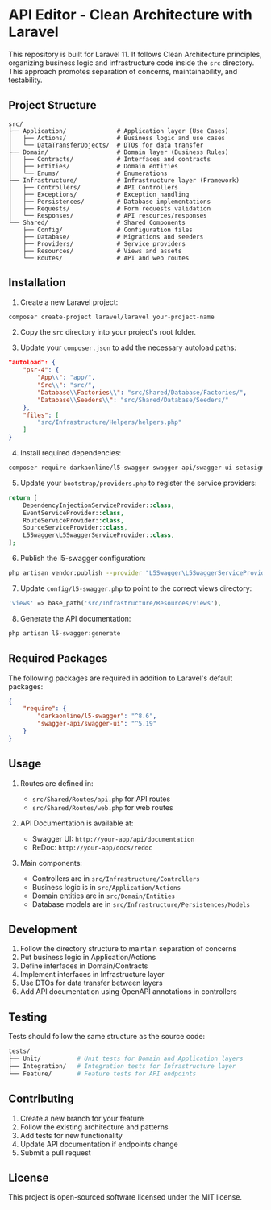 # API Editor - Clean Architecture with Laravel

This repository is built for Laravel 11. It follows Clean Architecture principles, 
organizing business logic and infrastructure code inside the `src` directory. 
This approach promotes separation of concerns, maintainability, and testability.

## Project Structure

```
src/
├── Application/              # Application layer (Use Cases)
│   ├── Actions/              # Business logic and use cases
│   └── DataTransferObjects/  # DTOs for data transfer
├── Domain/                   # Domain layer (Business Rules)
│   ├── Contracts/            # Interfaces and contracts
│   ├── Entities/             # Domain entities
│   └── Enums/                # Enumerations
├── Infrastructure/           # Infrastructure layer (Framework)
│   ├── Controllers/          # API Controllers
│   ├── Exceptions/           # Exception handling
│   ├── Persistences/         # Database implementations
│   ├── Requests/             # Form requests validation
│   └── Responses/            # API resources/responses
└── Shared/                   # Shared Components
    ├── Config/               # Configuration files
    ├── Database/             # Migrations and seeders
    ├── Providers/            # Service providers
    ├── Resources/            # Views and assets
    └── Routes/               # API and web routes
```

## Installation

1. Create a new Laravel project:
```bash
composer create-project laravel/laravel your-project-name
```

2. Copy the `src` directory into your project's root folder.

3. Update your `composer.json` to add the necessary autoload paths:
```json
"autoload": {
    "psr-4": {
        "App\\": "app/",
        "Src\\": "src/",
        "Database\\Factories\\": "src/Shared/Database/Factories/",
        "Database\\Seeders\\": "src/Shared/Database/Seeders/"
    },
    "files": [
        "src/Infrastructure/Helpers/helpers.php"
    ]
}
```

4. Install required dependencies:
```bash
composer require darkaonline/l5-swagger swagger-api/swagger-ui setasign/fpdf
```

5. Update your `bootstrap/providers.php` to register the service providers:
```php
return [
    DependencyInjectionServiceProvider::class,
    EventServiceProvider::class,
    RouteServiceProvider::class,
    SourceServiceProvider::class,
    L5Swagger\L5SwaggerServiceProvider::class,
];
```

6. Publish the l5-swagger configuration:
```bash
php artisan vendor:publish --provider "L5Swagger\L5SwaggerServiceProvider"
```

7. Update `config/l5-swagger.php` to point to the correct views directory:
```php
'views' => base_path('src/Infrastructure/Resources/views'),
```

8. Generate the API documentation:
```bash
php artisan l5-swagger:generate
```

## Required Packages

The following packages are required in addition to Laravel's default packages:

```json
{
    "require": {
        "darkaonline/l5-swagger": "^8.6",
        "swagger-api/swagger-ui": "^5.19"
    }
}
```

## Usage

1. Routes are defined in:
   - `src/Shared/Routes/api.php` for API routes
   - `src/Shared/Routes/web.php` for web routes

2. API Documentation is available at:
   - Swagger UI: `http://your-app/api/documentation`
   - ReDoc: `http://your-app/docs/redoc`

3. Main components:
   - Controllers are in `src/Infrastructure/Controllers`
   - Business logic is in `src/Application/Actions`
   - Domain entities are in `src/Domain/Entities`
   - Database models are in `src/Infrastructure/Persistences/Models`

## Development

1. Follow the directory structure to maintain separation of concerns
2. Put business logic in Application/Actions
3. Define interfaces in Domain/Contracts
4. Implement interfaces in Infrastructure layer
5. Use DTOs for data transfer between layers
6. Add API documentation using OpenAPI annotations in controllers

## Testing

Tests should follow the same structure as the source code:

```bash
tests/
├── Unit/          # Unit tests for Domain and Application layers
├── Integration/   # Integration tests for Infrastructure layer
└── Feature/       # Feature tests for API endpoints
```

## Contributing

1. Create a new branch for your feature
2. Follow the existing architecture and patterns
3. Add tests for new functionality
4. Update API documentation if endpoints change
5. Submit a pull request

## License

This project is open-sourced software licensed under the MIT license.
